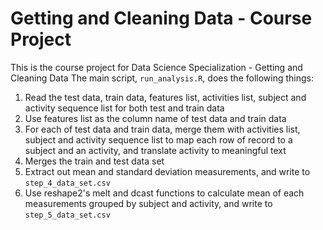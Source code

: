 # Getting and Cleaning Data - Course Project

This is the course project for Data Science Specialization - Getting and Cleaning Data
The main script, `run_analysis.R`, does the following things:

1. Read the test data, train data, features list, activities list, subject and activity sequence list for both test and train data
2. Use features list as the column name of test data and train data
3. For each of test data and train data, merge them with activities list, subject and activity sequence list to map each row of record to a subject and an activity, and translate activity to meaningful text
5. Merges the train and test data set
6. Extract out mean and standard deviation measurements, and write to `step_4_data_set.csv`
6. Use reshape2's melt and dcast functions to calculate mean of each measurements grouped by subject and activity, and write to `step_5_data_set.csv`